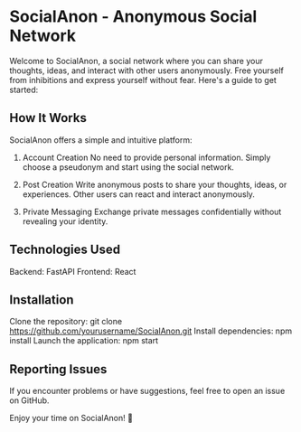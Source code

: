 # SocialAnon - Anonymous Social Network

Welcome to SocialAnon, a social network where you can share your thoughts, ideas, and interact with other users anonymously. Free yourself from inhibitions and express yourself without fear. Here's a guide to get started:

## How It Works
SocialAnon offers a simple and intuitive platform:

1. Account Creation
No need to provide personal information.
Simply choose a pseudonym and start using the social network.

2. Post Creation
Write anonymous posts to share your thoughts, ideas, or experiences.
Other users can react and interact anonymously.

3. Private Messaging
Exchange private messages confidentially without revealing your identity.

## Technologies Used
Backend: FastAPI
Frontend: React

## Installation
Clone the repository: git clone https://github.com/yourusername/SocialAnon.git
Install dependencies: npm install
Launch the application: npm start

## Reporting Issues
If you encounter problems or have suggestions, feel free to open an issue on GitHub.

Enjoy your time on SocialAnon! 🎉